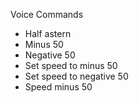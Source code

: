 Voice Commands

* Half astern
* Minus 50
* Negative 50
* Set speed to minus 50
* Set speed to negative 50
* Speed minus 50